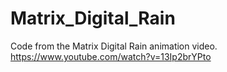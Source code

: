 # Matrix_Digital_Rain

Code from the Matrix Digital Rain animation video. https://www.youtube.com/watch?v=13Ip2brYPto
